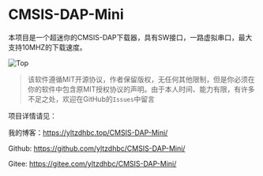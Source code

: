 # CMSIS-DAP-Mini
​	本项目是一个超迷你的CMSIS-DAP下载器，具有SW接口，一路虚拟串口，最大支持10MHZ的下载速度。

![Top](./img/top.jpg)

> 该软件遵循MIT开源协议，作者保留版权，无任何其他限制，但是你必须在你的软件中包含原MIT授权协议的声明。由于本人时间、能力有限，有许多不足之处，欢迎在GitHub的`Issues`中留言

项目详情请见：

我的博客：https://yltzdhbc.top/CMSIS-DAP-Mini/

Github: https://github.com/yltzdhbc/CMSIS-DAP-Mini/

Gitee: https://gitee.com/yltzdhbc/CMSIS-DAP-Mini/